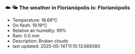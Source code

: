 ### ☁️ 🌤️  The weather in Florianópolis is: Florianópolis

- Temperature: 18.68°C
- On flesh: 19.19°C
- Relative air humidity: 99%
- Rain: 0.0 mm
- Description: Broken clouds
- last updated: 2025-05-14T11:15:13.669380
